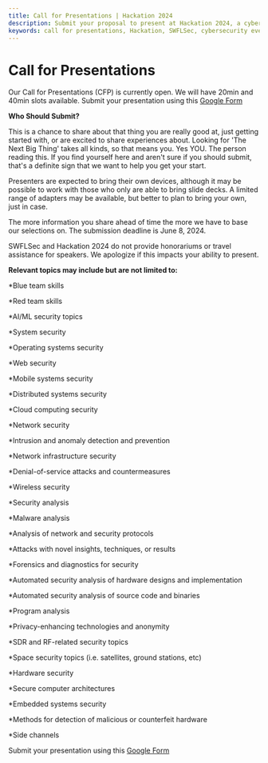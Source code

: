 ```yaml
---
title: Call for Presentations | Hackation 2024
description: Submit your proposal to present at Hackation 2024, a cybersecurity event by SWFLSec.
keywords: call for presentations, Hackation, SWFLSec, cybersecurity event
---
```


# Call for Presentations

Our Call for Presentations (CFP) is currently open. We will have 20min and 40min slots available. Submit your presentation using this [Google Form](https://forms.gle/HQZUdGRngn1okt2s9)

__**Who Should Submit?**__

This is a chance to share about that thing you are really good at, just getting started with, or are excited to share experiences about.  Looking for 'The Next Big Thing' takes all kinds, so that means you. Yes YOU. The person reading this.  If you find yourself here and aren't sure if you should submit, that's a definite sign that we want to help you get your start.

Presenters are expected to bring their own devices, although it may be possible to work with those who only are able to bring slide decks. A limited range of adapters may be available, but better to plan to bring your own, just in case.  

The more information you share ahead of time the more we have to base our selections on.  The submission deadline is June 8, 2024.

SWFLSec and Hackation 2024 do not provide honorariums or travel assistance for speakers. We apologize if this impacts your ability to present.  

**Relevant topics may include but are not limited to:**

*Blue team skills

*Red team skills

*AI/ML security topics

*System security

 *Operating systems security

 *Web security

 *Mobile systems security

 *Distributed systems security

 *Cloud computing security

*Network security

 *Intrusion and anomaly detection and prevention

 *Network infrastructure security

 *Denial-of-service attacks and countermeasures

 *Wireless security

*Security analysis

 *Malware analysis

 *Analysis of network and security protocols

 *Attacks with novel insights, techniques, or results

 *Forensics and diagnostics for security

 *Automated security analysis of hardware designs and implementation

 *Automated security analysis of source code and binaries

 *Program analysis

*Privacy-enhancing technologies and anonymity

*SDR and RF-related security topics

*Space security topics (i.e. satellites, ground stations, etc)

*Hardware security

 *Secure computer architectures

 *Embedded systems security

 *Methods for detection of malicious or counterfeit hardware

 *Side channels

 Submit your presentation using this [Google Form](https://forms.gle/HQZUdGRngn1okt2s9)
